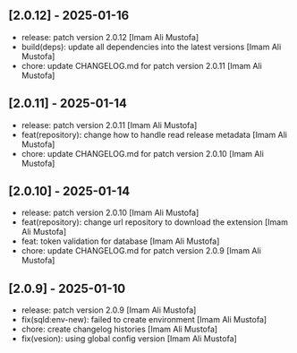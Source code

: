 ## [2.0.12] - 2025-01-16

- release: patch version 2.0.12 [Imam Ali Mustofa]
- build(deps): update all dependencies into the latest versions [Imam Ali Mustofa]
- chore: update CHANGELOG.md for patch version 2.0.11 [Imam Ali Mustofa]

## [2.0.11] - 2025-01-14

- release: patch version 2.0.11 [Imam Ali Mustofa]
- feat(repository): change how to handle read release metadata [Imam Ali Mustofa]
- chore: update CHANGELOG.md for patch version 2.0.10 [Imam Ali Mustofa]

## [2.0.10] - 2025-01-14

- release: patch version 2.0.10 [Imam Ali Mustofa]
- feat(repository): change url repository to download the extension [Imam Ali Mustofa]
- feat: token validation for database [Imam Ali Mustofa]
- chore: update CHANGELOG.md for patch version 2.0.9 [Imam Ali Mustofa]

## [2.0.9] - 2025-01-10

- release: patch version 2.0.9 [Imam Ali Mustofa]
- fix(sqld:env-new): failed to create environment [Imam Ali Mustofa]
- chore: create changelog histories [Imam Ali Mustofa]
- fix(vesion): using global config version [Imam Ali Mustofa]

